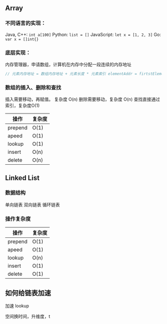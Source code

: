 ## Array

### 不同语言的实现：

Java, C++:  `int a[100]`
Python:  `list = []`
JavaScript: `let x = [1, 2, 3]`
Go:  `var x = []int{}`

### 底层实现：
内存管理器，申请数组，计算机在内存中分配一段连续的内存地址

```java
// 元素内存地址 = 数组内存地址 + 元素长度 * 元素索引 elementAddr = firtstElementAddr + elementLength * elementIndex
```

### 数组的插入、删除和查找

插入需要移动，再赋值。 复杂度 O(n)
删除需要移动，复杂度 O(n)
查找直接通过索引，复杂度O(1)

 | 操作    | 复杂度 |
 | ------- | ------ |
 | prepend | O(1)   |
 | apeed   | O(1)   |
 | lookup  | O(1)   |
 | insert  | O(n)   |
 | delete  | O(n)   |


## Linked List

### 数据结构

单向链表
双向链表
循环链表

### 操作复杂度
 | 操作    | 复杂度 |
 | ------- | ------ |
 | prepend | O(1)   |
 | apeed   | O(1)   |
 | lookup  | O(n)   |
 | insert  | O(1)   |
 | delete  | O(1)   |

## 如何给链表加速

加速 lookup

空间换时间，升维度，t
